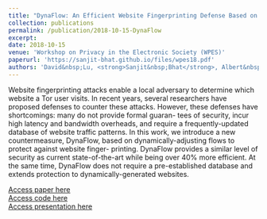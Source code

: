 ```yaml
---
title: "DynaFlow: An Efficient Website Fingerprinting Defense Based on Dynamically-Adjusting Flows"
collection: publications
permalink: /publication/2018-10-15-DynaFlow
excerpt:
date: 2018-10-15
venue: 'Workshop on Privacy in the Electronic Society (WPES)'
paperurl: 'https://sanjit-bhat.github.io/files/wpes18.pdf'
authors: 'David&nbsp;Lu, <strong>Sanjit&nbsp;Bhat</strong>, Albert&nbsp;Kwon, Srinivas&nbsp;Devadas'
---
```

Website fingerprinting attacks enable a local adversary to determine which website a Tor user visits. In recent years, several researchers have proposed defenses to counter these attacks. However, these defenses have shortcomings: many do not provide formal guaran- tees of security, incur high latency and bandwidth overheads, and require a frequently-updated database of website traffic patterns. In this work, we introduce a new countermeasure, DynaFlow, based on dynamically-adjusting flows to protect against website finger- printing. DynaFlow provides a similar level of security as current state-of-the-art while being over 40% more efficient. At the same time, DynaFlow does not require a pre-established database and extends protection to dynamically-generated websites.

[Access paper here](https://sanjit-bhat.github.io/files/wpes18.pdf)<br/>
[Access code here](https://github.com/davidboxboro/DynaFlow)<br/>
[Access presentation here](https://docs.google.com/presentation/d/1ioB_QqMuqpJ1B22uiwgj-oSUOxm5btFQB8Ki0npBFs0/edit?usp=sharing)


